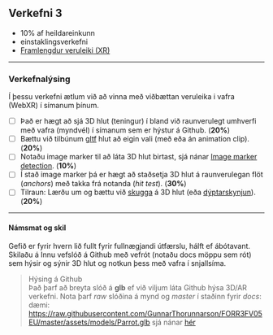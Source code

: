 ## Verkefni 3 
- 10% af heildareinkunn
- einstaklingsverkefni 
- [Framlengdur veruleiki (XR)](https://github.com/GunnarThorunnarson/FORR3FV05EU/wiki/Framlengdur-veruleiki-(XR))
  
---

### Verkefnalýsing

Í þessu verkefni ætlum við að vinna með viðbættan veruleika i vafra (WebXR) í símanum þínum. 

- [ ] Það er hægt að sjá 3D hlut (teningur) í bland við raunverulegt umhverfi með vafra (myndvél) í símanum sem er hýstur á Github. (**20%**)
- [ ] Bættu við tilbúnum [gltf](https://www.threekit.com/blog/gltf-everything-you-need-to-know) hlut að eigin vali (með eða án animation clip). (**20%**)
- [ ] Notaðu image marker til að láta 3D hlut birtast, sjá nánar [Image marker detection](https://www.queppelin.com/webar-with-image-marker-detection/). (**10%**)
- [ ] Í stað image marker þá er hægt að staðsetja 3D hlut á raunverulegan flöt (_anchors_) með takka frá notanda (_hit test_). (**30%**)
- [ ] Tilraun: Lærðu um og bættu við [skugga](https://medium.com/samsung-internet-dev/integrating-augmented-reality-objects-into-the-real-world-with-light-and-shadows-12123e7b1151) á 3D hlut (eða [dýptarskynjun](https://developers.google.com/ar/develop/depth)). (**20%**)

---

#### Námsmat og skil
Gefið er fyrir hvern lið fullt fyrir fullnægjandi útfærslu, hálft ef ábótavant.<br>
Skilaðu á Innu vefslóð á Github með vefrót (notaðu docs möppu sem rót) sem hýsir og sýnir 3D hlut og notkun þess með vafra í snjallsíma.

> Hýsing á Github <br>
Það þarf að breyta slóð á **glb** ef við viljum láta Github hýsa 3D/AR verkefni. Nota þarf _raw_ slóðina á mynd og _master_ í staðinn fyrir _docs_: dæmi: https://raw.githubusercontent.com/GunnarThorunnarson/FORR3FV05EU/master/assets/models/Parrot.glb sjá nánar [hér](https://github.com/GunnarThorunnarson/FORR3FV05EU/blob/master/docs/src/World/components/birds/birds.js)
